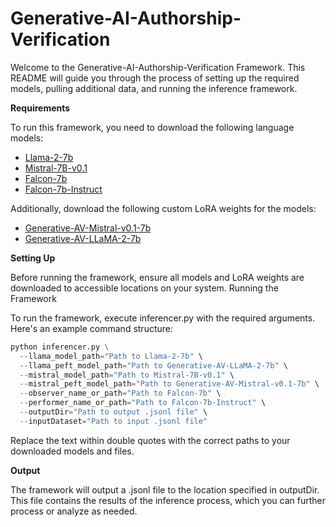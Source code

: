 # Generative-AI-Authorship-Verification

Welcome to the Generative-AI-Authorship-Verification Framework. This README will guide you through the process of setting up the required models, pulling additional data, and running the inference framework.

**Requirements**

To run this framework, you need to download the following language models:

- [Llama-2-7b](https://huggingface.co/meta-llama/Llama-2-7b)
- [Mistral-7B-v0.1](https://huggingface.co/mistralai/Mistral-7B-v0.1)
- [Falcon-7b](https://huggingface.co/tiiuae/falcon-7b)
- [Falcon-7b-Instruct](https://huggingface.co/tiiuae/falcon-7b-instruct)

Additionally, download the following custom LoRA weights for the models:

- [Generative-AV-Mistral-v0.1-7b](https://huggingface.co/Ehsan-Tavan/Generative-AV-Mistral-v0.1-7b/settings)
- [Generative-AV-LLaMA-2-7b](https://huggingface.co/Ehsan-Tavan/Generative-AV-LLaMA-2-7b)

**Setting Up**

Before running the framework, ensure all models and LoRA weights are downloaded to accessible locations on your system.
Running the Framework

To run the framework, execute inferencer.py with the required arguments. Here's an example command structure:

```python
python inferencer.py \
  --llama_model_path="Path to Llama-2-7b" \
  --llama_peft_model_path="Path to Generative-AV-LLaMA-2-7b" \
  --mistral_model_path="Path to Mistral-7B-v0.1" \
  --mistral_peft_model_path="Path to Generative-AV-Mistral-v0.1-7b" \
  --observer_name_or_path="Path to Falcon-7b" \
  --performer_name_or_path="Path to Falcon-7b-Instruct" \
  --outputDir="Path to output .jsonl file" \
  --inputDataset="Path to input .jsonl file"
```

Replace the text within double quotes with the correct paths to your downloaded models and files.

**Output**

The framework will output a .jsonl file to the location specified in outputDir. This file contains the results of the inference process, which you can further process or analyze as needed.

